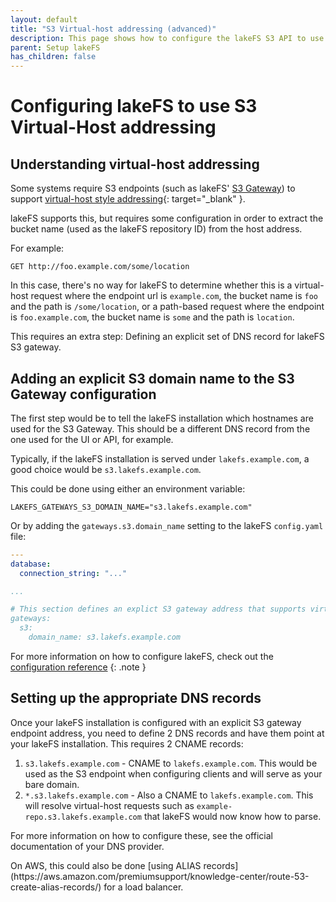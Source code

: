 ```yaml
---
layout: default
title: "S3 Virtual-host addressing (advanced)"
description: This page shows how to configure the lakeFS S3 API to use virtual host addressing. 
parent: Setup lakeFS
has_children: false
---
```


# Configuring lakeFS to use S3 Virtual-Host addressing

## Understanding virtual-host addressing

Some systems require S3 endpoints (such as lakeFS' [S3 Gateway](../understand/architecture.md#s3-gateway)) to support [virtual-host style addressing](https://docs.aws.amazon.com/AmazonS3/latest/userguide/VirtualHosting.html){: target="_blank" }.

lakeFS supports this, but requires some configuration in order to extract the bucket name (used as the lakeFS repository ID) from the host address.

For example:

```text
GET http://foo.example.com/some/location
```

In this case, there's no way for lakeFS to determine whether this is a virtual-host request where the endpoint url is `example.com`, the bucket name is `foo` and the path is `/some/location`,
or a path-based request where the endpoint is `foo.example.com`, the bucket name is `some` and the path is `location`.

This requires an extra step: Defining an explicit set of DNS record for lakeFS S3 gateway.

## Adding an explicit S3 domain name to the S3 Gateway configuration

The first step would be to tell the lakeFS installation which hostnames are used for the S3 Gateway. This should be a different DNS record from the one used for the UI or API, for example.

Typically, if the lakeFS installation is served under `lakefs.example.com`, a good choice would be `s3.lakefs.example.com`.

This could be done using either an environment variable:

```shell
LAKEFS_GATEWAYS_S3_DOMAIN_NAME="s3.lakefs.example.com"
```

Or by adding the `gateways.s3.domain_name` setting to the lakeFS `config.yaml` file:

```yaml
---
database:
  connection_string: "..."

...

# This section defines an explict S3 gateway address that supports virtual-host addressing
gateways:
  s3:
    domain_name: s3.lakefs.example.com
```

For more information on how to configure lakeFS, check out the [configuration reference](../reference/configuration.md)
{: .note }

## Setting up the appropriate DNS records

Once your lakeFS installation is configured with an explicit S3 gateway endpoint address, you need to define 2 DNS records and have them point at your lakeFS installation.
This requires 2 CNAME records:

1. `s3.lakefs.example.com` - CNAME to `lakefs.example.com`. This would be used as the S3 endpoint when configuring clients and will serve as your bare domain.
1. `*.s3.lakefs.example.com` - Also a CNAME to `lakefs.example.com`. This will resolve virtual-host requests such as `example-repo.s3.lakefs.example.com` that lakeFS would now know how to parse.


<div class="note">
   <p>For more information on how to configure these, see the official documentation of your DNS provider.</p>
   <p>On AWS, this could also be done [using ALIAS records](https://aws.amazon.com/premiumsupport/knowledge-center/route-53-create-alias-records/) for a load balancer.</p> 
</div>
